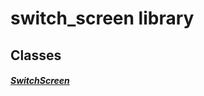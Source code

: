 


# switch_screen library











## Classes

##### [SwitchScreen](../smeup_screens_test_switch_screen/SwitchScreen-class.md)



 















